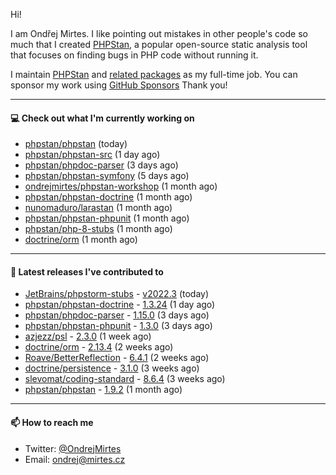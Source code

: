 Hi!

I am Ondřej Mirtes. I like pointing out mistakes in other people's code so much that I created [PHPStan](https://phpstan.org/), a popular open-source static analysis tool that focuses on finding bugs in PHP code without running it.

I maintain [PHPStan](https://github.com/phpstan/phpstan) and [related packages](https://github.com/phpstan/) as my full-time job. You can sponsor my work using [GitHub Sponsors](https://github.com/sponsors/ondrejmirtes) Thank you!

---

#### 💻 Check out what I'm currently working on

- [phpstan/phpstan](https://github.com/phpstan/phpstan) (today)
- [phpstan/phpstan-src](https://github.com/phpstan/phpstan-src) (1 day ago)
- [phpstan/phpdoc-parser](https://github.com/phpstan/phpdoc-parser) (3 days ago)
- [phpstan/phpstan-symfony](https://github.com/phpstan/phpstan-symfony) (5 days ago)
- [ondrejmirtes/phpstan-workshop](https://github.com/ondrejmirtes/phpstan-workshop) (1 month ago)
- [phpstan/phpstan-doctrine](https://github.com/phpstan/phpstan-doctrine) (1 month ago)
- [nunomaduro/larastan](https://github.com/nunomaduro/larastan) (1 month ago)
- [phpstan/phpstan-phpunit](https://github.com/phpstan/phpstan-phpunit) (1 month ago)
- [phpstan/php-8-stubs](https://github.com/phpstan/php-8-stubs) (1 month ago)
- [doctrine/orm](https://github.com/doctrine/orm) (1 month ago)

---

#### 🔭 Latest releases I've contributed to

- [JetBrains/phpstorm-stubs](https://github.com/JetBrains/phpstorm-stubs) - [v2022.3](https://github.com/JetBrains/phpstorm-stubs/releases/tag/v2022.3) (today)
- [phpstan/phpstan-doctrine](https://github.com/phpstan/phpstan-doctrine) - [1.3.24](https://github.com/phpstan/phpstan-doctrine/releases/tag/1.3.24) (1 day ago)
- [phpstan/phpdoc-parser](https://github.com/phpstan/phpdoc-parser) - [1.15.0](https://github.com/phpstan/phpdoc-parser/releases/tag/1.15.0) (3 days ago)
- [phpstan/phpstan-phpunit](https://github.com/phpstan/phpstan-phpunit) - [1.3.0](https://github.com/phpstan/phpstan-phpunit/releases/tag/1.3.0) (3 days ago)
- [azjezz/psl](https://github.com/azjezz/psl) - [2.3.0](https://github.com/azjezz/psl/releases/tag/2.3.0) (1 week ago)
- [doctrine/orm](https://github.com/doctrine/orm) - [2.13.4](https://github.com/doctrine/orm/releases/tag/2.13.4) (2 weeks ago)
- [Roave/BetterReflection](https://github.com/Roave/BetterReflection) - [6.4.1](https://github.com/Roave/BetterReflection/releases/tag/6.4.1) (2 weeks ago)
- [doctrine/persistence](https://github.com/doctrine/persistence) - [3.1.0](https://github.com/doctrine/persistence/releases/tag/3.1.0) (3 weeks ago)
- [slevomat/coding-standard](https://github.com/slevomat/coding-standard) - [8.6.4](https://github.com/slevomat/coding-standard/releases/tag/8.6.4) (3 weeks ago)
- [phpstan/phpstan](https://github.com/phpstan/phpstan) - [1.9.2](https://github.com/phpstan/phpstan/releases/tag/1.9.2) (1 month ago)

---

#### 📫 How to reach me

- Twitter: [@OndrejMirtes](https://twitter.com/ondrejmirtes)
- Email: [ondrej@mirtes.cz](mailto:ondrej@mirtes.cz)
